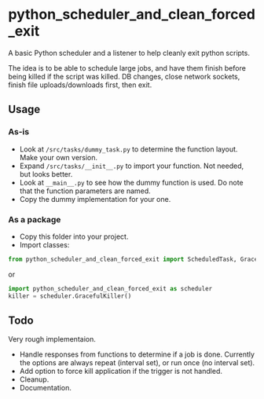 # python_scheduler_and_clean_forced_exit
A basic Python scheduler and a listener to help cleanly exit python scripts.

The idea is to be able to schedule large jobs, and have them finish before being killed if the script was killed. DB changes, close network sockets, finish file uploads/downloads first, then exit.

## Usage
### As-is
- Look at `/src/tasks/dummy_task.py` to determine the function layout. Make your own version.
- Expand `/src/tasks/__init__.py` to import your function. Not needed, but looks better.
- Look at `__main__.py` to see how the dummy function is used. Do note that the function parameters are named.
- Copy the dummy implementation for your one.

### As a package
- Copy this folder into your project.
- Import classes:
```python
from python_scheduler_and_clean_forced_exit import ScheduledTask, GracefulKiller
```
or
```python
import python_scheduler_and_clean_forced_exit as scheduler
killer = scheduler.GracefulKiller()
```

## Todo
Very rough implementaion.
- Handle responses from functions to determine if a job is done. Currently the options are always repeat (interval set), or run once (no interval set).
- Add option to force kill application if the trigger is not handled.
- Cleanup.
- Documentation.
